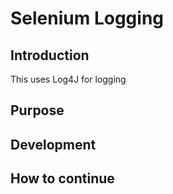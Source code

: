 # Selenium Logging

## Introduction
This uses Log4J for logging
## Purpose

## Development

## How to continue